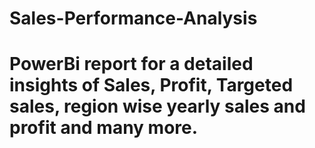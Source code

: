 # Sales-Performance-Analysis
# PowerBi report for a detailed insights of Sales, Profit, Targeted sales, region wise yearly sales and profit and many more.
